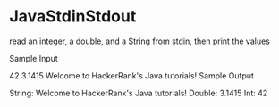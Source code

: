 # JavaStdinStdout
read an integer, a double, and a String from stdin, then print the values


Sample Input

42
3.1415
Welcome to HackerRank's Java tutorials!
Sample Output

String: Welcome to HackerRank's Java tutorials!
Double: 3.1415
Int: 42
